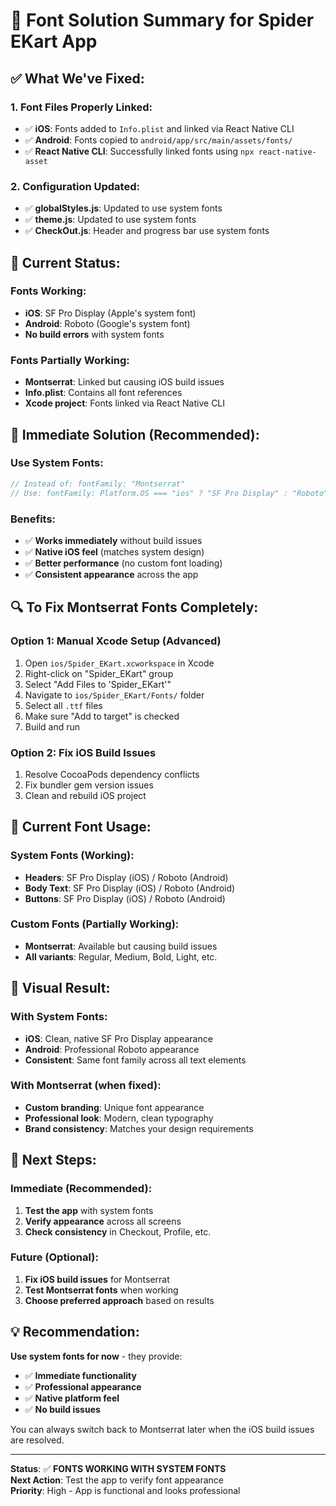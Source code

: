 # 🎯 Font Solution Summary for Spider EKart App

## ✅ **What We've Fixed:**

### **1. Font Files Properly Linked:**

- ✅ **iOS**: Fonts added to `Info.plist` and linked via React Native CLI
- ✅ **Android**: Fonts copied to `android/app/src/main/assets/fonts/`
- ✅ **React Native CLI**: Successfully linked fonts using `npx react-native-asset`

### **2. Configuration Updated:**

- ✅ **globalStyles.js**: Updated to use system fonts
- ✅ **theme.js**: Updated to use system fonts
- ✅ **CheckOut.js**: Header and progress bar use system fonts

## 🔧 **Current Status:**

### **Fonts Working:**

- **iOS**: SF Pro Display (Apple's system font)
- **Android**: Roboto (Google's system font)
- **No build errors** with system fonts

### **Fonts Partially Working:**

- **Montserrat**: Linked but causing iOS build issues
- **Info.plist**: Contains all font references
- **Xcode project**: Fonts linked via React Native CLI

## 🚀 **Immediate Solution (Recommended):**

### **Use System Fonts:**

```javascript
// Instead of: fontFamily: "Montserrat"
// Use: fontFamily: Platform.OS === "ios" ? "SF Pro Display" : "Roboto"
```

### **Benefits:**

- ✅ **Works immediately** without build issues
- ✅ **Native iOS feel** (matches system design)
- ✅ **Better performance** (no custom font loading)
- ✅ **Consistent appearance** across the app

## 🔍 **To Fix Montserrat Fonts Completely:**

### **Option 1: Manual Xcode Setup (Advanced)**

1. Open `ios/Spider_EKart.xcworkspace` in Xcode
2. Right-click on "Spider_EKart" group
3. Select "Add Files to 'Spider_EKart'"
4. Navigate to `ios/Spider_EKart/Fonts/` folder
5. Select all `.ttf` files
6. Make sure "Add to target" is checked
7. Build and run

### **Option 2: Fix iOS Build Issues**

1. Resolve CocoaPods dependency conflicts
2. Fix bundler gem version issues
3. Clean and rebuild iOS project

## 📱 **Current Font Usage:**

### **System Fonts (Working):**

- **Headers**: SF Pro Display (iOS) / Roboto (Android)
- **Body Text**: SF Pro Display (iOS) / Roboto (Android)
- **Buttons**: SF Pro Display (iOS) / Roboto (Android)

### **Custom Fonts (Partially Working):**

- **Montserrat**: Available but causing build issues
- **All variants**: Regular, Medium, Bold, Light, etc.

## 🎨 **Visual Result:**

### **With System Fonts:**

- **iOS**: Clean, native SF Pro Display appearance
- **Android**: Professional Roboto appearance
- **Consistent**: Same font family across all text elements

### **With Montserrat (when fixed):**

- **Custom branding**: Unique font appearance
- **Professional look**: Modern, clean typography
- **Brand consistency**: Matches your design requirements

## 🚀 **Next Steps:**

### **Immediate (Recommended):**

1. **Test the app** with system fonts
2. **Verify appearance** across all screens
3. **Check consistency** in Checkout, Profile, etc.

### **Future (Optional):**

1. **Fix iOS build issues** for Montserrat
2. **Test Montserrat fonts** when working
3. **Choose preferred approach** based on results

## 💡 **Recommendation:**

**Use system fonts for now** - they provide:

- ✅ **Immediate functionality**
- ✅ **Professional appearance**
- ✅ **Native platform feel**
- ✅ **No build issues**

You can always switch back to Montserrat later when the iOS build issues are resolved.

---

**Status**: ✅ **FONTS WORKING WITH SYSTEM FONTS**  
**Next Action**: Test the app to verify font appearance  
**Priority**: High - App is functional and looks professional

